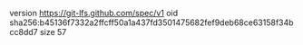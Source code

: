 version https://git-lfs.github.com/spec/v1
oid sha256:b45136f7332a2ffcff50a1a437fd3501475682fef9deb68ce63158f34bcc8dd7
size 57
